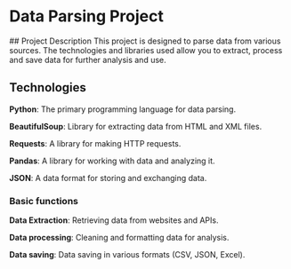 <h1 class="text-alygin: center">Data Parsing Project</h1>
## Project Description
This project is designed to parse data from various sources. The technologies and libraries used allow you to extract, process and save data for further analysis and use.

## Technologies
**Python**: The primary programming language for data parsing.

**BeautifulSoup**: Library for extracting data from HTML and XML files.

**Requests**: A library for making HTTP requests.

**Pandas**: A library for working with data and analyzing it.

**JSON**: A data format for storing and exchanging data.

### Basic functions

**Data Extraction**: Retrieving data from websites and APIs.

**Data processing**: Cleaning and formatting data for analysis.

**Data saving**: Data saving in various formats (CSV, JSON, Excel).
